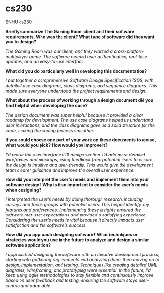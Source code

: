 # cs230
SNHU cs230

**Briefly summarize The Gaming Room client and their software requirements. Who was the client? What type of software did they want you to design?**

_The Gaming Room was our client, and they wanted a cross-platform multiplayer game. The software needed user authentication, real-time updates, and an easy-to-use interface._

**What did you do particularly well in developing this documentation?**

_I put together a comprehensive Software Design Specification (SDS) with detailed use case diagrams, class diagrams, and sequence diagrams. This made sure everyone understood the project requirements and design._

**What about the process of working through a design document did you find helpful when developing the code?**

_The design document was super helpful because it provided a clear roadmap for development. The use case diagrams helped us understand user interactions, and the class diagrams gave us a solid structure for the code, making the coding process smoother._

**If you could choose one part of your work on these documents to revise, what would you pick? How would you improve it?**

_I'd revise the user interface (UI) design section. I’d add more detailed wireframes and mockups, using feedback from potential users to ensure the design is intuitive and user-friendly. This would give the development team clearer guidance and improve the overall user experience._

**How did you interpret the user’s needs and implement them into your software design? Why is it so important to consider the user’s needs when designing?**

_I interpreted the user’s needs by doing thorough research, including surveys and focus groups with potential users. This helped identify key features and preferences. Implementing these insights ensured the software met user expectations and provided a satisfying experience. Considering the user’s needs is vital because it directly impacts user satisfaction and the software’s success._

**How did you approach designing software? What techniques or strategies would you use in the future to analyze and design a similar software application?**

_I approached designing the software with an iterative development process, starting with gathering requirements and analyzing them, then moving on to design, implementation, and testing. Techniques like creating detailed UML diagrams, wireframing, and prototyping were essential. In the future, I'd keep using agile methodologies to stay flexible and continuously improve based on user feedback and testing, ensuring the software stays user-centric and adaptable._
